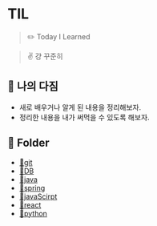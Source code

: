 # TIL

> ✏️ Today I Learned

> ✌️ 걍 꾸준히

## 📜 나의 다짐

- 새로 배우거나 알게 된 내용을 정리해보자.
- 정리한 내용을 내가 써먹을 수 있도록 해보자.

## 📁 Folder

- [📁git](https://github.com/shoon2430/TIL/tree/master/git)
- [📁DB](https://github.com/shoon2430/TIL/tree/master/DB)
- [📁java](https://github.com/shoon2430/TIL/tree/master/java)
- [📁spring](https://github.com/shoon2430/TIL/tree/master/spring)
- [📁javaScirpt](https://github.com/shoon2430/TIL/tree/master/javaScript)
- [📁react](https://github.com/shoon2430/TIL/tree/master/react)
- [📁python](https://github.com/shoon2430/TIL/tree/master/python)
